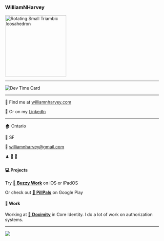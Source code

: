 ### WilliamNHarvey

<img src="https://github.com/WilliamNHarvey/WilliamNHarvey/blob/main/gif.gif" alt="Rotating Small Triambic Icosahedron" width="200" height="200" />

---

![Dev Time Card](https://github-readme-stats.vercel.app/api/wakatime?username=WilliamNHarvey&custom_title=Last%20Week%27s%20Dev%20Time&theme=onedark&border_radius=30&langs_count=10&hide_border=true&range=last_7_days)

---

🔭 Find me at [williamnharvey.com](https://williamnharvey.com)

🔎 Or on my [LinkedIn](https://www.linkedin.com/in/williamnharvey/)

---

🏠 Ontario

🧳 SF

📧 williamnharvey@gmail.com

♟️ 🎹 🎸

#### 💻 Projects

Try [🐝 **Buzzy Work**](https://apps.apple.com/us/app/buzzy-work/id1511346895) on iOS or iPadOS

Or check out [💊 **PillPals**](https://play.google.com/store/apps/details?id=com.pillpals.pillpals&hl=en_US) on Google Play

#### 🌁 Work

Working at [🏥 **Doximity**](https://github.com/doximity) in Core Identity. I do a lot of work on authorization systems.

---

![](https://komarev.com/ghpvc/?username=WilliamNHarvey&color=blueviolet)
